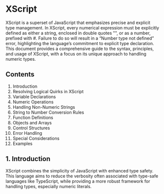 # XScript
XScript is a superset of JavaScript that emphasizes precise and explicit type management. In XScript, every numerical expression must be explicitly defined as either a string, enclosed in double quotes "", or as a number, prefixed with #. Failure to do so will result in a “Number type not defined” error, highlighting the language’s commitment to explicit type declaration. This document provides a comprehensive guide to the syntax, principles, and usage of XScript, with a focus on its unique approach to handling numeric types.

## Contents

1.	Introduction
2.	Resolving Logical Quirks in XScript
3.	Variable Declarations
4.	Numeric Operations
5.	Handling Non-Numeric Strings
6.	String to Number Conversion Rules
7.	Function Definitions
8.	Objects and Arrays
9.	Control Structures
10.	Error Handling
11.	Special Considerations
12.	Examples

## 1. Introduction

XScript combines the simplicity of JavaScript with enhanced type safety. This language aims to reduce the verbosity often associated with type-safe languages like TypeScript, while providing a more robust framework for handling types, especially numeric literals.

